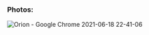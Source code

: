 ### Photos:


![Orion - Google Chrome 2021-06-18 22-41-06](https://user-images.githubusercontent.com/75296875/122596824-13212100-d088-11eb-859c-402c3bc19caa.gif)
